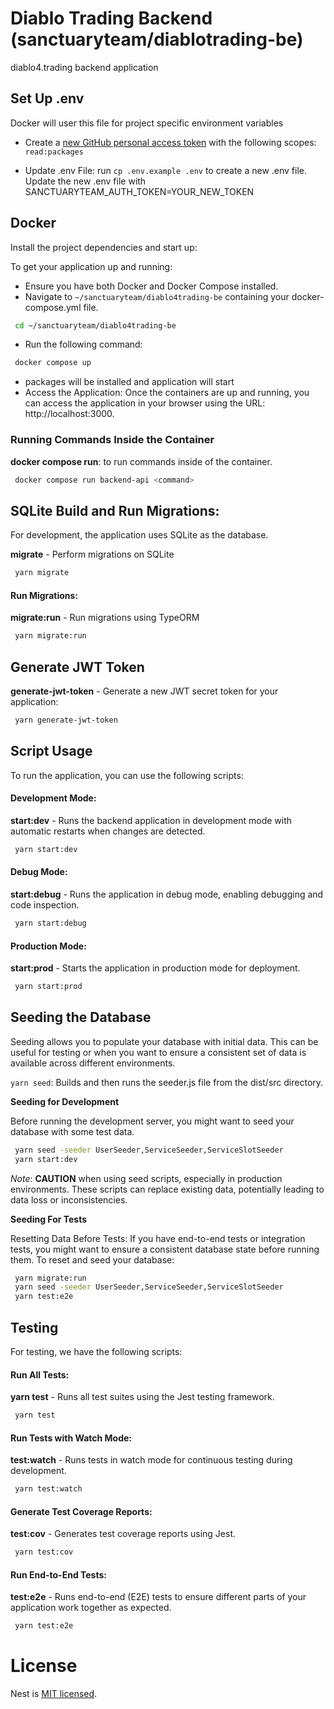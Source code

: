 # Diablo Trading Backend (sanctuaryteam/diablotrading-be)

diablo4.trading backend application

## Set Up .env
Docker will user this file for project specific environment variables
- Create a [new GitHub personal access token](https://github.com/settings/tokens/new) with the following scopes: `read:packages`

- Update .env File:  run `cp .env.example .env` to create a new .env file. Update the new .env file with SANCTUARYTEAM_AUTH_TOKEN=YOUR_NEW_TOKEN

## Docker
Install the project dependencies and start up:

To get your application up and running:
- Ensure you have both Docker and Docker Compose installed.
- Navigate to `~/sanctuaryteam/diablo4trading-be` containing your docker-compose.yml file.
```bash
 cd ~/sanctuaryteam/diablo4trading-be
```
-  Run the following command: 
```bash
 docker compose up
```
- packages will be installed and application will start
- Access the Application: Once the containers are up and running, you can access the application in your browser using the URL: http://localhost:3000.

### Running Commands Inside the Container

**docker compose run**: to run commands inside of the container.
```bash
 docker compose run backend-api <command>
```

## SQLite Build and Run Migrations:
For development, the application uses SQLite as the database.

**migrate** - Perform migrations on SQLite
```bash
 yarn migrate
```

#### Run Migrations:
**migrate:run** - Run migrations using TypeORM
```bash
 yarn migrate:run
```

## Generate JWT Token

**generate-jwt-token** - Generate a new JWT secret token for your application:
```bash
 yarn generate-jwt-token
```

## Script Usage
To run the application, you can use the following scripts:

#### Development Mode:
**start:dev** - Runs the backend application in development mode with automatic restarts when changes are detected.
```bash
 yarn start:dev
```

#### Debug Mode:
**start:debug** - Runs the application in debug mode, enabling debugging and code inspection.
```bash
 yarn start:debug
```

#### Production Mode:
**start:prod** - Starts the application in production mode for deployment.
```bash
 yarn start:prod
```

## Seeding the Database

Seeding allows you to populate your database with initial data. This can be useful for testing or when you want to ensure a consistent set of data is available across different environments.

```yarn seed```: Builds and then runs the seeder.js file from the dist/src directory. 


**Seeding for Development**

Before running the development server, you might want to seed your database with some test data.
```bash
 yarn seed -seeder UserSeeder,ServiceSeeder,ServiceSlotSeeder
 yarn start:dev
```

_Note_: **CAUTION** when using seed scripts, especially in production environments. These scripts can replace existing data, potentially leading to data loss or inconsistencies.

**Seeding For Tests**

Resetting Data Before Tests: If you have end-to-end tests or integration tests, you might want to ensure a consistent database state before running them. To reset and seed your database:

```bash
 yarn migrate:run
 yarn seed -seeder UserSeeder,ServiceSeeder,ServiceSlotSeeder
 yarn test:e2e
```

## Testing
For testing, we have the following scripts:

#### Run All Tests:
**yarn test** - Runs all test suites using the Jest testing framework.
```bash
 yarn test
```

#### Run Tests with Watch Mode:
**test:watch** - Runs tests in watch mode for continuous testing during development.
```bash
 yarn test:watch
```

#### Generate Test Coverage Reports:
**test:cov** - Generates test coverage reports using Jest.
```bash
 yarn test:cov
```

#### Run End-to-End Tests:
**test:e2e** - Runs end-to-end (E2E) tests to ensure different parts of your application work together as expected.
```bash
 yarn test:e2e
```

# License
Nest is [MIT licensed](LICENSE).
